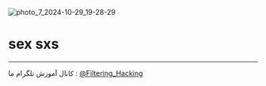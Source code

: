 ![photo_7_2024-10-29_19-28-29](https://github.com/user-attachments/assets/838440d6-8a4a-4331-8c28-3fc471c04206)
# sex sxs 
--------------------
کانال آموزش تلگرام ما :
[@Filtering_Hacking](https://t.me/Filtering_Hacking)
